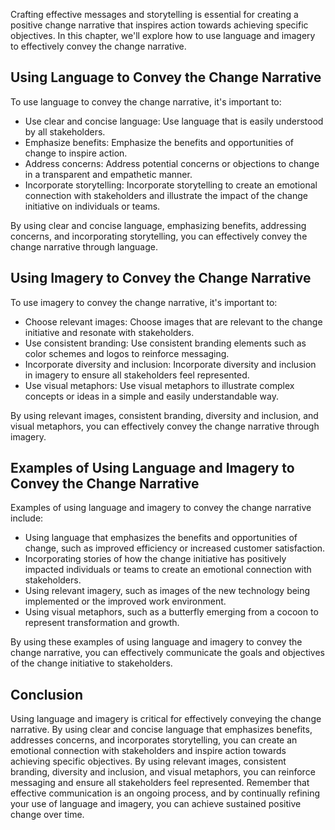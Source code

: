 
Crafting effective messages and storytelling is essential for creating a positive change narrative that inspires action towards achieving specific objectives. In this chapter, we'll explore how to use language and imagery to effectively convey the change narrative.

Using Language to Convey the Change Narrative
---------------------------------------------

To use language to convey the change narrative, it's important to:

* Use clear and concise language: Use language that is easily understood by all stakeholders.
* Emphasize benefits: Emphasize the benefits and opportunities of change to inspire action.
* Address concerns: Address potential concerns or objections to change in a transparent and empathetic manner.
* Incorporate storytelling: Incorporate storytelling to create an emotional connection with stakeholders and illustrate the impact of the change initiative on individuals or teams.

By using clear and concise language, emphasizing benefits, addressing concerns, and incorporating storytelling, you can effectively convey the change narrative through language.

Using Imagery to Convey the Change Narrative
--------------------------------------------

To use imagery to convey the change narrative, it's important to:

* Choose relevant images: Choose images that are relevant to the change initiative and resonate with stakeholders.
* Use consistent branding: Use consistent branding elements such as color schemes and logos to reinforce messaging.
* Incorporate diversity and inclusion: Incorporate diversity and inclusion in imagery to ensure all stakeholders feel represented.
* Use visual metaphors: Use visual metaphors to illustrate complex concepts or ideas in a simple and easily understandable way.

By using relevant images, consistent branding, diversity and inclusion, and visual metaphors, you can effectively convey the change narrative through imagery.

Examples of Using Language and Imagery to Convey the Change Narrative
---------------------------------------------------------------------

Examples of using language and imagery to convey the change narrative include:

* Using language that emphasizes the benefits and opportunities of change, such as improved efficiency or increased customer satisfaction.
* Incorporating stories of how the change initiative has positively impacted individuals or teams to create an emotional connection with stakeholders.
* Using relevant imagery, such as images of the new technology being implemented or the improved work environment.
* Using visual metaphors, such as a butterfly emerging from a cocoon to represent transformation and growth.

By using these examples of using language and imagery to convey the change narrative, you can effectively communicate the goals and objectives of the change initiative to stakeholders.

Conclusion
----------

Using language and imagery is critical for effectively conveying the change narrative. By using clear and concise language that emphasizes benefits, addresses concerns, and incorporates storytelling, you can create an emotional connection with stakeholders and inspire action towards achieving specific objectives. By using relevant images, consistent branding, diversity and inclusion, and visual metaphors, you can reinforce messaging and ensure all stakeholders feel represented. Remember that effective communication is an ongoing process, and by continually refining your use of language and imagery, you can achieve sustained positive change over time.

